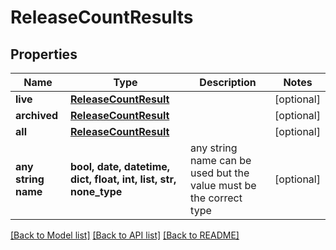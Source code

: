 # ReleaseCountResults


## Properties
Name | Type | Description | Notes
------------ | ------------- | ------------- | -------------
**live** | [**ReleaseCountResult**](ReleaseCountResult.md) |  | [optional] 
**archived** | [**ReleaseCountResult**](ReleaseCountResult.md) |  | [optional] 
**all** | [**ReleaseCountResult**](ReleaseCountResult.md) |  | [optional] 
**any string name** | **bool, date, datetime, dict, float, int, list, str, none_type** | any string name can be used but the value must be the correct type | [optional]

[[Back to Model list]](../README.md#documentation-for-models) [[Back to API list]](../README.md#documentation-for-api-endpoints) [[Back to README]](../README.md)


